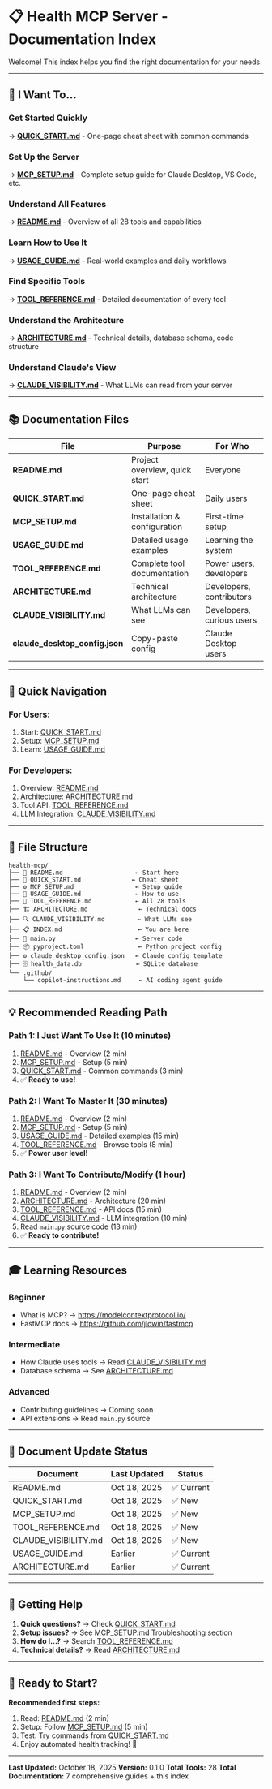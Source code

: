 # 📋 Health MCP Server - Documentation Index

Welcome! This index helps you find the right documentation for your needs.

---

## 🎯 I Want To...

### Get Started Quickly

→ **[QUICK_START.md](./QUICK_START.md)** - One-page cheat sheet with common commands

### Set Up the Server

→ **[MCP_SETUP.md](./MCP_SETUP.md)** - Complete setup guide for Claude Desktop, VS Code, etc.

### Understand All Features

→ **[README.md](./README.md)** - Overview of all 28 tools and capabilities

### Learn How to Use It

→ **[USAGE_GUIDE.md](./USAGE_GUIDE.md)** - Real-world examples and daily workflows

### Find Specific Tools

→ **[TOOL_REFERENCE.md](./TOOL_REFERENCE.md)** - Detailed documentation of every tool

### Understand the Architecture

→ **[ARCHITECTURE.md](./ARCHITECTURE.md)** - Technical details, database schema, code structure

### Understand Claude's View

→ **[CLAUDE_VISIBILITY.md](./CLAUDE_VISIBILITY.md)** - What LLMs can read from your server

---

## 📚 Documentation Files

| File                           | Purpose                       | For Who                   |
| ------------------------------ | ----------------------------- | ------------------------- |
| **README.md**                  | Project overview, quick start | Everyone                  |
| **QUICK_START.md**             | One-page cheat sheet          | Daily users               |
| **MCP_SETUP.md**               | Installation & configuration  | First-time setup          |
| **USAGE_GUIDE.md**             | Detailed usage examples       | Learning the system       |
| **TOOL_REFERENCE.md**          | Complete tool documentation   | Power users, developers   |
| **ARCHITECTURE.md**            | Technical architecture        | Developers, contributors  |
| **CLAUDE_VISIBILITY.md**       | What LLMs can see             | Developers, curious users |
| **claude_desktop_config.json** | Copy-paste config             | Claude Desktop users      |

---

## 🚀 Quick Navigation

### For Users:

1. Start: [QUICK_START.md](./QUICK_START.md)
2. Setup: [MCP_SETUP.md](./MCP_SETUP.md)
3. Learn: [USAGE_GUIDE.md](./USAGE_GUIDE.md)

### For Developers:

1. Overview: [README.md](./README.md)
2. Architecture: [ARCHITECTURE.md](./ARCHITECTURE.md)
3. Tool API: [TOOL_REFERENCE.md](./TOOL_REFERENCE.md)
4. LLM Integration: [CLAUDE_VISIBILITY.md](./CLAUDE_VISIBILITY.md)

---

## 📂 File Structure

```
health-mcp/
├── 📄 README.md                    ← Start here
├── 🚀 QUICK_START.md              ← Cheat sheet
├── ⚙️ MCP_SETUP.md                 ← Setup guide
├── 📖 USAGE_GUIDE.md               ← How to use
├── 🔧 TOOL_REFERENCE.md            ← All 28 tools
├── 🏗️ ARCHITECTURE.md              ← Technical docs
├── 🔍 CLAUDE_VISIBILITY.md         ← What LLMs see
├── 📋 INDEX.md                     ← You are here
├── 🐍 main.py                      ← Server code
├── 📦 pyproject.toml               ← Python project config
├── ⚙️ claude_desktop_config.json   ← Claude config template
├── 🗄️ health_data.db               ← SQLite database
└── .github/
    └── copilot-instructions.md     ← AI coding agent guide
```

---

## 💡 Recommended Reading Path

### Path 1: I Just Want To Use It (10 minutes)

1. [README.md](./README.md) - Overview (2 min)
2. [MCP_SETUP.md](./MCP_SETUP.md) - Setup (5 min)
3. [QUICK_START.md](./QUICK_START.md) - Common commands (3 min)
4. ✅ **Ready to use!**

### Path 2: I Want To Master It (30 minutes)

1. [README.md](./README.md) - Overview (2 min)
2. [MCP_SETUP.md](./MCP_SETUP.md) - Setup (5 min)
3. [USAGE_GUIDE.md](./USAGE_GUIDE.md) - Detailed examples (15 min)
4. [TOOL_REFERENCE.md](./TOOL_REFERENCE.md) - Browse tools (8 min)
5. ✅ **Power user level!**

### Path 3: I Want To Contribute/Modify (1 hour)

1. [README.md](./README.md) - Overview (2 min)
2. [ARCHITECTURE.md](./ARCHITECTURE.md) - Architecture (20 min)
3. [TOOL_REFERENCE.md](./TOOL_REFERENCE.md) - API docs (15 min)
4. [CLAUDE_VISIBILITY.md](./CLAUDE_VISIBILITY.md) - LLM integration (10 min)
5. Read `main.py` source code (13 min)
6. ✅ **Ready to contribute!**

---

## 🎓 Learning Resources

### Beginner

- What is MCP? → https://modelcontextprotocol.io/
- FastMCP docs → https://github.com/jlowin/fastmcp

### Intermediate

- How Claude uses tools → Read [CLAUDE_VISIBILITY.md](./CLAUDE_VISIBILITY.md)
- Database schema → See [ARCHITECTURE.md](./ARCHITECTURE.md)

### Advanced

- Contributing guidelines → Coming soon
- API extensions → Read `main.py` source

---

## 🔄 Document Update Status

| Document             | Last Updated | Status     |
| -------------------- | ------------ | ---------- |
| README.md            | Oct 18, 2025 | ✅ Current |
| QUICK_START.md       | Oct 18, 2025 | ✅ New     |
| MCP_SETUP.md         | Oct 18, 2025 | ✅ New     |
| TOOL_REFERENCE.md    | Oct 18, 2025 | ✅ New     |
| CLAUDE_VISIBILITY.md | Oct 18, 2025 | ✅ New     |
| USAGE_GUIDE.md       | Earlier      | ✅ Current |
| ARCHITECTURE.md      | Earlier      | ✅ Current |

---

## 💬 Getting Help

1. **Quick questions?** → Check [QUICK_START.md](./QUICK_START.md)
2. **Setup issues?** → See [MCP_SETUP.md](./MCP_SETUP.md) Troubleshooting section
3. **How do I...?** → Search [TOOL_REFERENCE.md](./TOOL_REFERENCE.md)
4. **Technical details?** → Read [ARCHITECTURE.md](./ARCHITECTURE.md)

---

## 🎉 Ready to Start?

**Recommended first steps:**

1. Read: [README.md](./README.md) (2 min)
2. Setup: Follow [MCP_SETUP.md](./MCP_SETUP.md) (5 min)
3. Test: Try commands from [QUICK_START.md](./QUICK_START.md)
4. Enjoy automated health tracking! 🏥

---

**Last Updated:** October 18, 2025
**Version:** 0.1.0
**Total Tools:** 28
**Total Documentation:** 7 comprehensive guides + this index

